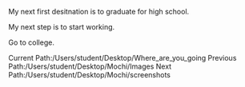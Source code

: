My next first desitnation is to graduate for high 
school.



My next step is to start working.


Go to college.



Current Path:/Users/student/Desktop/Where_are_you_going
Previous Path:/Users/student/Desktop/Mochi/Images
Next Path:/Users/student/Desktop/Mochi/screenshots 

